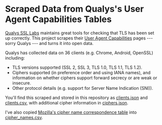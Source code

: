 Scraped Data from Qualys's User Agent Capabilities Tables
=========================================================

[Qualys SSL Labs](https://dev.ssllabs.com) maintains great tools for checking that TLS has been set up correctly. This project scrapes their [User Agent Capabilities](https://dev.ssllabs.com/ssltest/clients.html) pages --- sorry Qualys --- and turns it into open data.

Qualys has collected data on 36 clients (e.g. Chrome, Android, OpenSSL) including:

* TLS versions supported (SSL 2, SSL 3, TLS 1.0, TLS 1.1, TLS 1.2).
* Ciphers supported (in preference order and using IANA names), and information on whether ciphers support forward secrecy or are weak or insecure.
* Other protocol details (e.g. support for Server Name Indication (SNI)).

You'll find this scraped and stored in this repository as [clients.json](clients.json) and [clients.csv](clients.csv), with additional cipher information in [ciphers.json](ciphers.json).

I've also copied [Mozilla's cipher name correspondence table](https://wiki.mozilla.org/Security/Server_Side_TLS) into [cipher_names.csv](cipher_names.csv).

